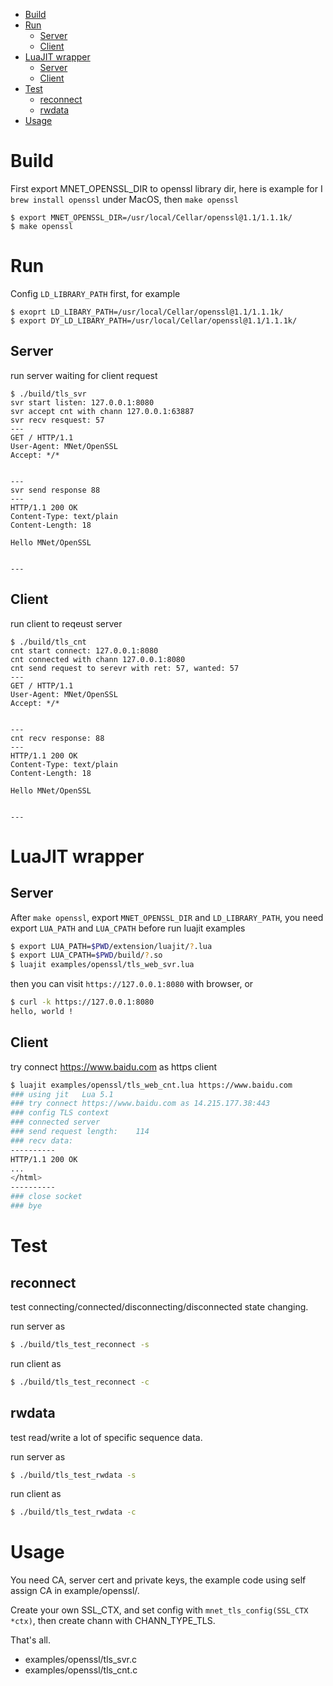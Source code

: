 

- [Build](#build)
- [Run](#run)
  - [Server](#server)
  - [Client](#client)
- [LuaJIT wrapper](#luajit-wrapper)
  - [Server](#server-1)
  - [Client](#client-1)
- [Test](#test)
  - [reconnect](#reconnect)
  - [rwdata](#rwdata)
- [Usage](#usage)


# Build

First export MNET_OPENSSL_DIR to openssl library dir, here is example for I `brew install openssl` under MacOS, then `make openssl`

```
$ export MNET_OPENSSL_DIR=/usr/local/Cellar/openssl@1.1/1.1.1k/
$ make openssl
```

# Run

Config `LD_LIBRARY_PATH` first, for example

```
$ exoprt LD_LIBARY_PATH=/usr/local/Cellar/openssl@1.1/1.1.1k/
$ export DY_LD_LIBARY_PATH=/usr/local/Cellar/openssl@1.1/1.1.1k/
```

## Server

run server waiting for client request

```
$ ./build/tls_svr
svr start listen: 127.0.0.1:8080
svr accept cnt with chann 127.0.0.1:63887
svr recv resquest: 57
---
GET / HTTP/1.1
User-Agent: MNet/OpenSSL
Accept: */*


---
svr send response 88
---
HTTP/1.1 200 OK
Content-Type: text/plain
Content-Length: 18

Hello MNet/OpenSSL


---
```

## Client

run client to reqeust server

```
$ ./build/tls_cnt
cnt start connect: 127.0.0.1:8080
cnt connected with chann 127.0.0.1:8080
cnt send request to serevr with ret: 57, wanted: 57
---
GET / HTTP/1.1
User-Agent: MNet/OpenSSL
Accept: */*


---
cnt recv response: 88
---
HTTP/1.1 200 OK
Content-Type: text/plain
Content-Length: 18

Hello MNet/OpenSSL


---
```

# LuaJIT wrapper

## Server

After `make openssl`, export `MNET_OPENSSL_DIR` and `LD_LIBRARY_PATH`, you need export `LUA_PATH` and `LUA_CPATH` before run luajit examples

```sh
$ export LUA_PATH=$PWD/extension/luajit/?.lua
$ export LUA_CPATH=$PWD/build/?.so
$ luajit examples/openssl/tls_web_svr.lua
```

then you can visit `https://127.0.0.1:8080` with browser, or

```sh
$ curl -k https://127.0.0.1:8080
hello, world !
```

## Client

try connect https://www.baidu.com as https client

```sh
$ luajit examples/openssl/tls_web_cnt.lua https://www.baidu.com
### using jit	Lua 5.1
### try connect https://www.baidu.com as 14.215.177.38:443
### config TLS context
### connected server
### send request length: 	114
### recv data:
----------
HTTP/1.1 200 OK
...
</html>
----------
### close socket
### bye
```


# Test

## reconnect

test connecting/connected/disconnecting/disconnected state changing.

run server as

```sh
$ ./build/tls_test_reconnect -s
```

run client as

```sh
$ ./build/tls_test_reconnect -c
```

## rwdata

test read/write a lot of specific sequence data.

run server as

```sh
$ ./build/tls_test_rwdata -s
```

run client as

```sh
$ ./build/tls_test_rwdata -c
```

# Usage

You need CA, server cert and private keys, the example code using self assign CA in example/openssl/.

Create your own SSL_CTX, and set config with `mnet_tls_config(SSL_CTX *ctx)`, then create chann with CHANN_TYPE_TLS.

That's all.

- examples/openssl/tls_svr.c
- examples/openssl/tls_cnt.c